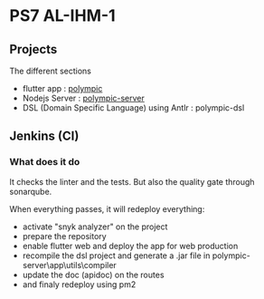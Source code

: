 # PS7 AL-IHM-1

## Projects

The different sections

- flutter app : [polympic](./polympic/readme.md)
- Nodejs Server : [polympic-server](./polympic-server/readme.md)
- DSL (Domain Specific Language) using Antlr : polympic-dsl

## Jenkins (CI)

### What does it do

It checks the linter and the tests.
But also the quality gate through sonarqube.

When everything passes, it will redeploy everything:

- activate "snyk analyzer" on the project
- prepare the repository
- enable flutter web and deploy the app for web production
- recompile the dsl project and generate a .jar file in polympic-server\app\utils\compiler
- update the doc (apidoc) on the routes
- and finaly redeploy using pm2
